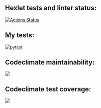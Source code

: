 ## Hexlet tests and linter status:
[![Actions Status](https://github.com/aromadoma/python-project-lvl2/workflows/hexlet-check/badge.svg)](https://github.com/aromadoma/python-project-lvl2/actions)

## My tests:
[![pytest](https://github.com/aromadoma/python-project-lvl2/actions/workflows/tests.yml/badge.svg)](https://github.com/aromadoma/python-project-lvl2/actions/workflows/tests.yml)

## Codeclimate maintainability:
<a href="https://codeclimate.com/github/aromadoma/python-project-lvl2/maintainability"><img src="https://api.codeclimate.com/v1/badges/c2b93c7b7faebbed4cab/maintainability" /></a>

## Codeclimate test coverage:
<a href="https://codeclimate.com/github/aromadoma/python-project-lvl2/test_coverage"><img src="https://api.codeclimate.com/v1/badges/c2b93c7b7faebbed4cab/test_coverage" /></a>
